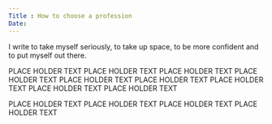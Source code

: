 ```yaml
---
Title : How to choose a profession
Date: 
---
```


I write to take myself seriously, to take up space, to be more confident and to put myself out there.


PLACE HOLDER TEXT
PLACE HOLDER TEXT
PLACE HOLDER TEXT
PLACE HOLDER TEXT
PLACE HOLDER TEXT
PLACE HOLDER TEXT
PLACE HOLDER TEXT
PLACE HOLDER TEXT
PLACE HOLDER TEXT

PLACE HOLDER TEXT
PLACE HOLDER TEXT
PLACE HOLDER TEXT
PLACE HOLDER TEXT